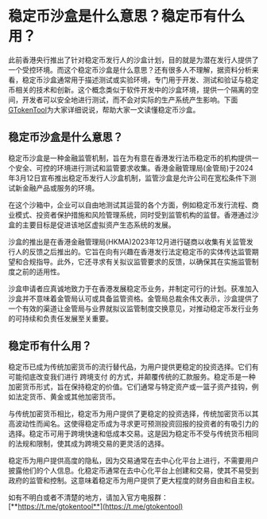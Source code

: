 # 稳定币沙盒是什么意思？稳定币有什么用？

此前香港央行推出了针对稳定币发行人的沙盒计划，目的就是为潜在发行人提供了一个受控环境。而这个稳定币沙盒是什么意思？还有很多人不理解，据资料分析来看，稳定币沙盒通常用于描述测试或实验环境，专门用于开发、测试和验证与稳定币相关的技术和创新。这个概念类似于软件开发中的沙盒环境，提供一个隔离的空间，开发者可以安全地进行测试，而不会对实际的生产系统产生影响。下面[GTokenTool](https://docs.gtokentool.com/)为大家详细说说，帮助大家一文读懂稳定币沙盒。

## 稳定币沙盒是什么意思？

稳定币沙盒是一种金融监管机制，‌旨在为有意在香港发行法币稳定币的机构提供一个安全、‌可控的环境进行测试和监管要求收集。‌香港金融管理局(‌金管局)‌于2024年3月12日宣布推出稳定币发行人沙盒机制，监管沙盒是允许公司在宽松条件下测试新金融产品或服务的环境。

在这个沙箱中，企业可以自由地测试其运营的各个方面，例如稳定币发行流程、商业模式、投资者保护措施和风险管理系统，同时受到监管机构的监督。香港通过沙盒的主要目标是促进该地区虚拟资产生态系统的发展。

沙盒的推出是在香港金融管理局(HKMA)2023年12月进行磋商以收集有关监管发行人的反馈之后推出的。它旨在向有兴趣在香港发行法定稳定币的实体传达监管期望和合规指导。此外，它还寻求有关拟议监管要求的反馈，以确保其在实施监管制度之前的适用性。

沙盒申请者应真诚地致力于在香港发展稳定币业务，并制定可行的计划。获准加入沙盒并不意味着金管局认可或具备监管资格。‌金管局总裁余伟文表示，‌沙盒提供了一个有效的渠道让金管局与业界就拟议监管制度交换意见，‌对推动稳定币发行业务的可持续和负责任发展至关重要。

## 稳定币有什么用？

稳定币已成为传统加密货币的流行替代品，为用户提供更稳定的投资选择。它们有可能彻底改变我们进行 跨境支付 的方式，并颠覆传统的汇款服务。稳定币是一种加密货币形式，旨在保持稳定的价值。它们通常与特定资产或一篮子资产挂钩，例如法定货币、黄金或其他加密货币。

与传统加密货币相比，稳定币为用户提供了更稳定的投资选择，传统加密货币以其高波动性而闻名。这使得稳定币成为寻求更可预测投资回报的投资者的有吸引力的选择。稳定币可用于跨境快速和低成本交易。这是因为稳定币不受与传统货币相同的法规和限制，使其成为跨境交易的更灵活的选择。

稳定币为用户提供高度的隐私，因为交易通常在去中心化平台上进行，不需要用户披露他们的个人信息。化稳定币通常在去中心化平台上创建和交易，使其不易受到政府的监管和控制。这意味着稳定币为用户提供了更大程度的财务自由和自主权。

如有不明白或者不清楚的地方，请加入官方电报群：[**https://t.me/gtokentool**](https://t.me/gtokentool)
